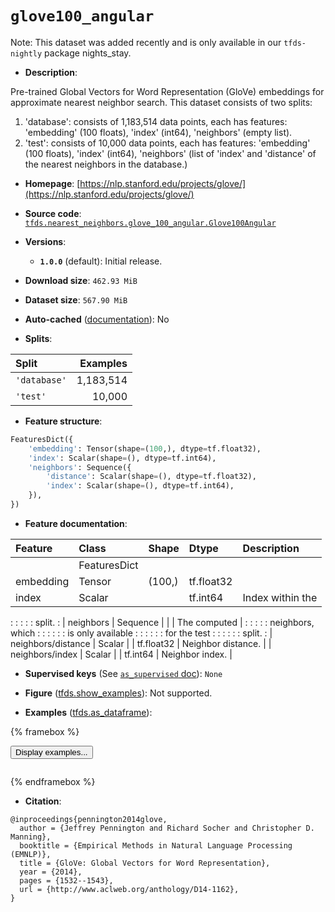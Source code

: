 <div itemscope itemtype="http://schema.org/Dataset">
  <div itemscope itemprop="includedInDataCatalog" itemtype="http://schema.org/DataCatalog">
    <meta itemprop="name" content="TensorFlow Datasets" />
  </div>
  <meta itemprop="name" content="glove100_angular" />
  <meta itemprop="description" content="Pre-trained Global Vectors for Word Representation (GloVe) embeddings for&#10;approximate nearest neighbor search. This dataset consists of two splits:&#10;&#10;  1. &#x27;database&#x27;: consists of 1,183,514 data points, each has features:&#10;    &#x27;embedding&#x27; (100 floats), &#x27;index&#x27; (int64), &#x27;neighbors&#x27; (empty list).&#10;  2. &#x27;test&#x27;: consists of 10,000 data points, each has features: &#x27;embedding&#x27; (100&#10;    floats), &#x27;index&#x27; (int64), &#x27;neighbors&#x27; (list of &#x27;index&#x27; and &#x27;distance&#x27;&#10;    of the nearest neighbors in the database.)&#10;&#10;To use this dataset:&#10;&#10;```python&#10;import tensorflow_datasets as tfds&#10;&#10;ds = tfds.load(&#x27;glove100_angular&#x27;, split=&#x27;train&#x27;)&#10;for ex in ds.take(4):&#10;  print(ex)&#10;```&#10;&#10;See [the guide](https://www.tensorflow.org/datasets/overview) for more&#10;informations on [tensorflow_datasets](https://www.tensorflow.org/datasets).&#10;&#10;" />
  <meta itemprop="url" content="https://www.tensorflow.org/datasets/catalog/glove100_angular" />
  <meta itemprop="sameAs" content="https://nlp.stanford.edu/projects/glove/" />
  <meta itemprop="citation" content="@inproceedings{pennington2014glove,&#10;  author = {Jeffrey Pennington and Richard Socher and Christopher D. Manning},&#10;  booktitle = {Empirical Methods in Natural Language Processing (EMNLP)},&#10;  title = {GloVe: Global Vectors for Word Representation},&#10;  year = {2014},&#10;  pages = {1532--1543},&#10;  url = {http://www.aclweb.org/anthology/D14-1162},&#10;}" />
</div>

# `glove100_angular`


Note: This dataset was added recently and is only available in our
`tfds-nightly` package
<span class="material-icons" title="Available only in the tfds-nightly package">nights_stay</span>.

*   **Description**:

Pre-trained Global Vectors for Word Representation (GloVe) embeddings for
approximate nearest neighbor search. This dataset consists of two splits:

1.  'database': consists of 1,183,514 data points, each has features:
    'embedding' (100 floats), 'index' (int64), 'neighbors' (empty list).
2.  'test': consists of 10,000 data points, each has features: 'embedding' (100
    floats), 'index' (int64), 'neighbors' (list of 'index' and 'distance' of the
    nearest neighbors in the database.)

*   **Homepage**:
    [https://nlp.stanford.edu/projects/glove/](https://nlp.stanford.edu/projects/glove/)

*   **Source code**:
    [`tfds.nearest_neighbors.glove_100_angular.Glove100Angular`](https://github.com/tensorflow/datasets/tree/master/tensorflow_datasets/nearest_neighbors/glove_100_angular/glove_100_angular.py)

*   **Versions**:

    *   **`1.0.0`** (default): Initial release.

*   **Download size**: `462.93 MiB`

*   **Dataset size**: `567.90 MiB`

*   **Auto-cached**
    ([documentation](https://www.tensorflow.org/datasets/performances#auto-caching)):
    No

*   **Splits**:

Split        | Examples
:----------- | --------:
`'database'` | 1,183,514
`'test'`     | 10,000

*   **Feature structure**:

```python
FeaturesDict({
    'embedding': Tensor(shape=(100,), dtype=tf.float32),
    'index': Scalar(shape=(), dtype=tf.int64),
    'neighbors': Sequence({
        'distance': Scalar(shape=(), dtype=tf.float32),
        'index': Scalar(shape=(), dtype=tf.int64),
    }),
})
```

*   **Feature documentation**:

| Feature            | Class        | Shape  | Dtype      | Description        |
| :----------------- | :----------- | :----- | :--------- | :----------------- |
|                    | FeaturesDict |        |            |                    |
| embedding          | Tensor       | (100,) | tf.float32 |                    |
| index              | Scalar       |        | tf.int64   | Index within the   |
:                    :              :        :            : split.             :
| neighbors          | Sequence     |        |            | The computed       |
:                    :              :        :            : neighbors, which   :
:                    :              :        :            : is only available  :
:                    :              :        :            : for the test       :
:                    :              :        :            : split.             :
| neighbors/distance | Scalar       |        | tf.float32 | Neighbor distance. |
| neighbors/index    | Scalar       |        | tf.int64   | Neighbor index.    |

*   **Supervised keys** (See
    [`as_supervised` doc](https://www.tensorflow.org/datasets/api_docs/python/tfds/load#args)):
    `None`

*   **Figure**
    ([tfds.show_examples](https://www.tensorflow.org/datasets/api_docs/python/tfds/visualization/show_examples)):
    Not supported.

*   **Examples**
    ([tfds.as_dataframe](https://www.tensorflow.org/datasets/api_docs/python/tfds/as_dataframe)):

<!-- mdformat off(HTML should not be auto-formatted) -->

{% framebox %}

<button id="displaydataframe">Display examples...</button>
<div id="dataframecontent" style="overflow-x:auto"></div>
<script>
const url = "https://storage.googleapis.com/tfds-data/visualization/dataframe/glove100_angular-1.0.0.html";
const dataButton = document.getElementById('displaydataframe');
dataButton.addEventListener('click', async () => {
  // Disable the button after clicking (dataframe loaded only once).
  dataButton.disabled = true;

  const contentPane = document.getElementById('dataframecontent');
  try {
    const response = await fetch(url);
    // Error response codes don't throw an error, so force an error to show
    // the error message.
    if (!response.ok) throw Error(response.statusText);

    const data = await response.text();
    contentPane.innerHTML = data;
  } catch (e) {
    contentPane.innerHTML =
        'Error loading examples. If the error persist, please open '
        + 'a new issue.';
  }
});
</script>

{% endframebox %}

<!-- mdformat on -->

*   **Citation**:

```
@inproceedings{pennington2014glove,
  author = {Jeffrey Pennington and Richard Socher and Christopher D. Manning},
  booktitle = {Empirical Methods in Natural Language Processing (EMNLP)},
  title = {GloVe: Global Vectors for Word Representation},
  year = {2014},
  pages = {1532--1543},
  url = {http://www.aclweb.org/anthology/D14-1162},
}
```

